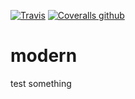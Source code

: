 [![Travis](https://img.shields.io/travis/rust-lang/rust.svg)](https://travis-ci.org/adozen/modern)
[![Coveralls github](https://img.shields.io/coveralls/github/jekyll/jekyll.svg)](https://coveralls.io/github/adozen/modern)
# modern
test something
